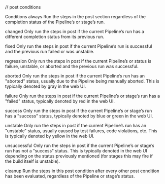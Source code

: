// post conditions


Conditions
always
Run the steps in the post section regardless of the completion status of the Pipeline’s or stage’s run.

changed
Only run the steps in post if the current Pipeline’s run has a different completion status from its previous run.

fixed
Only run the steps in post if the current Pipeline’s run is successful and the previous run failed or was unstable.

regression
Only run the steps in post if the current Pipeline’s or status is failure, unstable, or aborted and the previous run was successful.

aborted
Only run the steps in post if the current Pipeline’s run has an "aborted" status, usually due to the Pipeline being manually aborted. This is typically denoted by gray in the web UI.

failure
Only run the steps in post if the current Pipeline’s or stage’s run has a "failed" status, typically denoted by red in the web UI.

success
Only run the steps in post if the current Pipeline’s or stage’s run has a "success" status, typically denoted by blue or green in the web UI.

unstable
Only run the steps in post if the current Pipeline’s run has an "unstable" status, usually caused by test failures, code violations, etc. This is typically denoted by yellow in the web UI.

unsuccessful
Only run the steps in post if the current Pipeline’s or stage’s run has not a "success" status. This is typically denoted in the web UI depending on the status previously mentioned (for stages this may fire if the build itself is unstable).

cleanup
Run the steps in this post condition after every other post condition has been evaluated, regardless of the Pipeline or stage’s status.